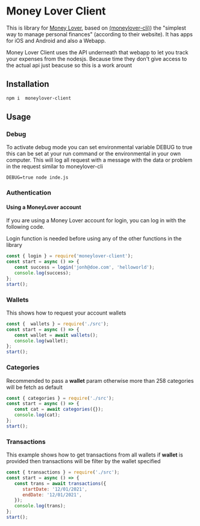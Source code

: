 # Money Lover Client
This is library for [Money Lover][moneylover], based on [(moneylover-cli)](https://github.com/leMaik/moneylover-cli)) the "simplest way to manage personal finances" (according to their website). It has apps for iOS and Android and also a Webapp.

Money Lover Client uses the API underneath that webapp to let you track your expenses from the nodesjs. Because time they don't give access to the actual api just beacuse so this is a work arount

## Installation

```bash
npm i  moneylover-client
```

## Usage

### Debug

To activate debug mode you can set environmental variable DEBUG to true this can be set at your run command or the environmental in your own computer.
This will log all request with a message with the data or problem in the request similar to moneylover-cli

```
DEBUG=true node inde.js 
```



### Authentication

#### Using a MoneyLover account
If you are using a Money Lover account for login, you can log in with the following code.

Login function is needed before using any of the other functions in the library

```javascript
const { login } = require('moneylover-client');
const start = async () => {
   const success = login('jonh@doe.com', 'helloworld');
   console.log(success);
};
start();

```

### Wallets

This shows how to request your account wallets

```javascript
const {  wallets } = require('./src');
const start = async () => {
   const wallet = await wallets();
   console.log(wallet);
};
start();
```

### Categories

Recommended to pass a **wallet** param otherwise more than 258 categories will be fetch as default

```javascript
const { categories } = require('./src');
const start = async () => {
   const cat = await categories({});
   console.log(cat);
};
start();

```

### Transactions

This example shows how to get transactions from all wallets if **wallet** is provided then transactions will be filter by the wallet specified

```javascript
const { transactions } = require('./src');
const start = async () => {
   const trans = await transactions({
      startDate: '12/01/2021',
      endDate: '12/01/2021',
   });
   console.log(trans);
};
start();


```



[moneylover]: https://moneylover.me/
